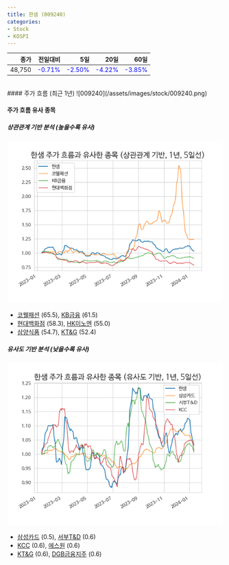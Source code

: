 ```yaml
---
title: 한샘 (009240)
categories:
- Stock
- KOSPI
---
```


|종가|전일대비|5일|20일|60일|
|---:|-------:|--:|---:|---:|
|48,750|<span style="color: blue">-0.71%</span>|<span style="color: blue">-2.50%</span>|<span style="color: blue">-4.22%</span>|<span style="color: blue">-3.85%</span>|

<!-- more -->
<br>
#### 주가 흐름 (최근 1년)
![009240](/assets/images/stock/009240.png)


#### 주가 흐름 유사 종목


##### 상관관계 기반 분석 (높을수록 유사)
![009240](/assets/images/stock/009240_corr.png)
- [코웰패션](/033290/) (65.5), [KB금융](/105560/) (61.5)
- [현대백화점](/069960/) (58.3), [HK이노엔](/195940/) (55.0)
- [삼양식품](/003230/) (54.7), [KT&G](/033780/) (52.4)


##### 유사도 기반 분석 (낮을수록 유사)	
![009240](/assets/images/stock/009240_sim.png)
- [삼성카드](/029780/) (0.5), [서부T&D](/006730/) (0.6)
- [KCC](/002380/) (0.6), [에스원](/012750/) (0.6)
- [KT&G](/033780/) (0.6), [DGB금융지주](/139130/) (0.6)